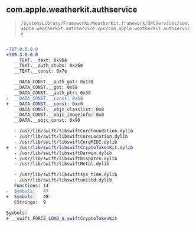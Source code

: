 ## com.apple.weatherkit.authservice

> `/System/Library/Frameworks/WeatherKit.framework/XPCServices/com.apple.weatherkit.authservice.xpc/com.apple.weatherkit.authservice`

```diff

-787.0.0.0.0
+789.3.0.0.0
   __TEXT.__text: 0x984
   __TEXT.__auth_stubs: 0x260
   __TEXT.__const: 0x7e

   __DATA_CONST.__auth_got: 0x130
   __DATA_CONST.__got: 0x58
   __DATA_CONST.__auth_ptr: 0x38
-  __DATA_CONST.__const: 0xb8
+  __DATA_CONST.__const: 0xc0
   __DATA_CONST.__objc_classlist: 0x8
   __DATA_CONST.__objc_imageinfo: 0x8
   __DATA.__objc_const: 0x90

   - /usr/lib/swift/libswiftCoreFoundation.dylib
   - /usr/lib/swift/libswiftCoreLocation.dylib
   - /usr/lib/swift/libswiftCoreMIDI.dylib
+  - /usr/lib/swift/libswiftCryptoTokenKit.dylib
   - /usr/lib/swift/libswiftDarwin.dylib
   - /usr/lib/swift/libswiftDispatch.dylib
   - /usr/lib/swift/libswiftMetal.dylib

   - /usr/lib/swift/libswiftsys_time.dylib
   - /usr/lib/swift/libswiftunistd.dylib
   Functions: 14
-  Symbols:   47
+  Symbols:   48
   CStrings:  9
 
Symbols:
+ __swift_FORCE_LOAD_$_swiftCryptoTokenKit

```
